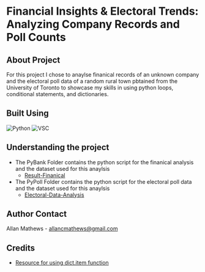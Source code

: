 # Financial Insights & Electoral Trends: Analyzing Company Records and Poll Counts

## About Project
For this project I chose to anaylse finanical records of an unknown company and the electoral poll data of a random rural town pbtained from the
University of Toronto to showcase my skills in using python loops, conditional statements, and dictionaries.

## Built Using 
![Python](https://img.shields.io/badge/Python-3.10.12-yellow)
![VSC](https://img.shields.io/badge/VSC-blue)

## Understanding the project
* The PyBank Folder contains the python script for the finanical analysis and the dataset used for this anaylsis
  * [Result-Finanical](https://github.com/Allan-CM/Financial-Poll-Analysis/blob/main/PyBank/Analysis/budget_analysis.txt)
* The PyPoll Folder contains the python script for the electoral poll data and the dataset used for this anaylsis
  * [Electoral-Data-Analysis](https://github.com/Allan-CM/Financial-Poll-Analysis/blob/main/Pypoll/Analysis/election_results.txt)

## Author Contact 
Allan Mathews - allancmathews@gmail.com

## Credits 
* [Resource for using dict.item function](https://www.geeksforgeeks.org/python-dictionary-items-method)
